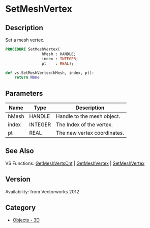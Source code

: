 # SetMeshVertex

## Description
Set a mesh vertex.

```pascal
PROCEDURE SetMeshVertex(
				hMesh : HANDLE;
				index : INTEGER;
				pt    : REAL);
```

```python
def vs.SetMeshVertex(hMesh, index, pt):
    return None
```

## Parameters
|Name|Type|Description|
|---|---|---|
|hMesh|HANDLE|Handle to the mesh object.|
|index|INTEGER|The Index of the vertex.|
|pt|REAL|The new vertex coordinates.|

## See Also
VS Functions:
[GetMeshVertsCnt](GetMeshVertsCnt.md) 
| [GetMeshVertex](GetMeshVertex.md) 
| [SetMeshVertex](SetMeshVertex.md)

## Version
Availability: from Vectorworks 2012

## Category
* [Objects - 3D](../Categories/Objects%20-%203D.md)
